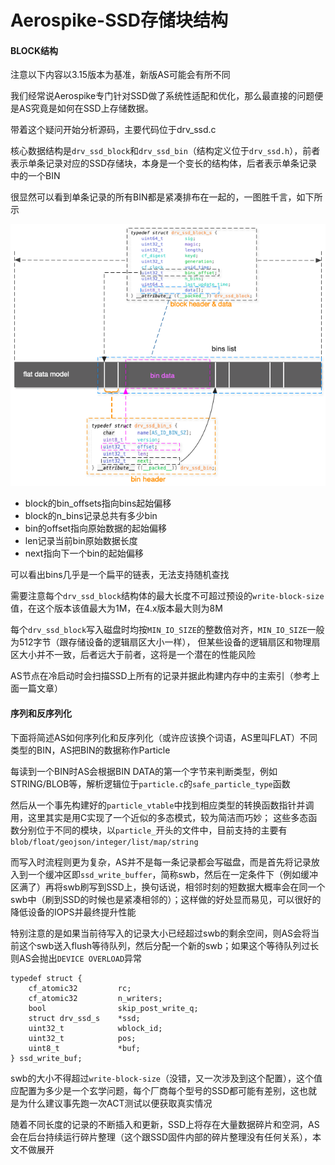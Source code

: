 Aerospike-SSD存储块结构
===

#### BLOCK结构

注意以下内容以3.15版本为基准，新版AS可能会有所不同

我们经常说Aerospike专门针对SSD做了系统性适配和优化，那么最直接的问题便是AS究竟是如何在SSD上存储数据。

带着这个疑问开始分析源码，主要代码位于drv_ssd.c

核心数据结构是```drv_ssd_block```和```drv_ssd_bin```（结构定义位于```drv_ssd.h```），前者表示单条记录对应的SSD存储块，本身是一个变长的结构体，后者表示单条记录中的一个BIN

很显然可以看到单条记录的所有BIN都是紧凑排布在一起的，一图胜千言，如下所示

![](/images/user/as-block-ssd-1.png) 

* block的bin_offsets指向bins起始偏移
* block的n_bins记录总共有多少bin
* bin的offset指向原始数据的起始偏移
* len记录当前bin原始数据长度
* next指向下一个bin的起始偏移

可以看出bins几乎是一个扁平的链表，无法支持随机查找

需要注意每个```drv_ssd_block```结构体的最大长度不可超过预设的```write-block-size```值，在这个版本该值最大为1M，在4.x版本最大则为8M

每个```drv_ssd_block```写入磁盘时均按```MIN_IO_SIZE```的整数倍对齐，```MIN_IO_SIZE```一般为512字节（跟存储设备的逻辑扇区大小一样），
但某些设备的逻辑扇区和物理扇区大小并不一致，后者远大于前者，这将是一个潜在的性能风险

AS节点在冷启动时会扫描SSD上所有的记录并据此构建内存中的主索引（参考上面一篇文章）

#### 序列和反序列化

下面将简述AS如何序列化和反序列化（或许应该换个词语，AS里叫FLAT）不同类型的BIN，AS把BIN的数据称作Particle

每读到一个BIN时AS会根据BIN DATA的第一个字节来判断类型，例如STRING/BLOB等，解析逻辑位于```particle.c```的```safe_particle_type```函数

然后从一个事先构建好的```particle_vtable```中找到相应类型的转换函数指针并调用，这里其实是用C实现了一个近似的多态模式，较为简洁而巧妙；
这些多态函数分别位于不同的模块，以```particle_```开头的文件中，目前支持的主要有```blob/float/geojson/integer/list/map/string```

而写入时流程则更为复杂，AS并不是每一条记录都会写磁盘，而是首先将记录放入到一个缓冲区即```ssd_write_buffer```，简称swb，然后在一定条件下（例如缓冲区满了）再将swb刷写到SSD上，换句话说，相邻时刻的短数据大概率会在同一个swb中（刷到SSD的时候也是紧凑相邻的）；这样做的好处显而易见，可以很好的降低设备的IOPS并最终提升性能

特别注意的是如果当前待写入的记录大小已经超过swb的剩余空间，则AS会将当前这个swb送入flush等待队列，然后分配一个新的swb；如果这个等待队列过长则AS会抛出```DEVICE OVERLOAD```异常

	typedef struct {
		cf_atomic32			rc;
		cf_atomic32			n_writers;
		bool				skip_post_write_q;
		struct drv_ssd_s	*ssd;
		uint32_t			wblock_id;
		uint32_t			pos;
		uint8_t				*buf;
	} ssd_write_buf;

swb的大小不得超过```write-block-size```（没错，又一次涉及到这个配置），这个值应配置为多少是一个玄学问题，每个厂商每个型号的SSD都可能有差别，这也就是为什么建议事先跑一次ACT测试以便获取真实情况

随着不同长度的记录的不断插入和更新，SSD上将存在大量数据碎片和空洞，AS会在后台持续运行碎片整理（这个跟SSD固件内部的碎片整理没有任何关系），本文不做展开





